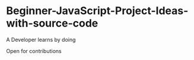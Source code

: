 # Beginner-JavaScript-Project-Ideas-with-source-code
A Developer learns by doing

Open for contributions
